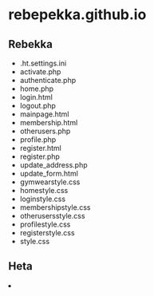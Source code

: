 # rebepekka.github.io
<h2>Rebekka</h2>
<ul>
<li>.ht.settings.ini</li>
<li>activate.php</li>
<li>authenticate.php</li>
<li>home.php</li>
<li>login.html</li>
<li>logout.php</li>
<li>mainpage.html</li>
<li>membership.html</li>
<li>otherusers.php</li>
<li>profile.php</li>
<li>register.html</li>
<li>register.php</li>
<li>update_address.php</li>
<li>update_form.html</li>
<li>gymwearstyle.css</li>
<li>homestyle.css</li>
<li>loginstyle.css</li>
<li>membershipstyle.css</li>
<li>otherusersstyle.css</li>
<li>profilestyle.css</li>
<li>registerstyle.css</li>
<li>style.css</li>
</ul>
<h2>Heta</h2>
<li></li>